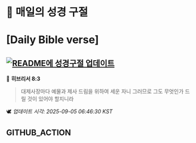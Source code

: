 # 🙏 매일의 성경 구절
# [Daily Bible verse]
## [![README에 성경구절 업데이트](https://github.com/DONGSUKA/first_test/actions/workflows/update-readme-bible.yml/badge.svg)](https://github.com/DONGSUKA/first_test/actions/workflows/update-readme-bible.yml)
<!-- START_BIBLE_VERSE -->
📖 **히브리서 8:3**
> 대제사장마다 예물과 제사 드림을 위하여 세운 자니 그러므로 그도 무엇인가 드릴 것이 있어야 할지니라

🕊️ _업데이트 시각: 2025-09-05 06:46:30 KST_
  <!-- END_BIBLE_VERSE -->
## GITHUB_ACTION

